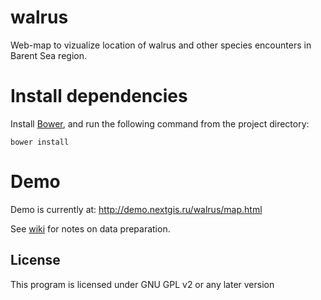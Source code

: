 walrus
======

Web-map to vizualize location of walrus and other species encounters in Barent Sea region.


Install dependencies
====================

Install [Bower](http://bower.io/), and run the following command from the project directory:

```
bower install
```

Demo
====

Demo is currently at: http://demo.nextgis.ru/walrus/map.html

See [wiki](https://github.com/nextgis/walrus/wiki/%D0%9F%D0%BE%D0%B4%D0%B3%D0%BE%D1%82%D0%BE%D0%B2%D0%BA%D0%B0-%D0%B4%D0%B0%D0%BD%D0%BD%D1%8B%D1%85) for notes on data preparation.

License
-------------
This program is licensed under GNU GPL v2 or any later version
